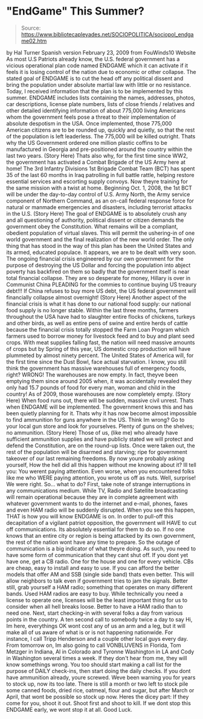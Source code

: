 # "EndGame" This Summer?

> Source: https://www.bibliotecapleyades.net/SOCIOPOLITICA/sociopol_endgame02.htm

by
Hal Turner
Spanish version
February 23, 2009
from
FouWinds10 Website
As most U.S Patriots already know, the U.S. federal government has a vicious
operational plan code named ENDGAME which it can activate if it feels it
is losing control of the nation due to economic or other collapse.
The stated goal of ENDGAME is to cut the head off any political dissent and
bring the population under absolute martial law with little or no
resistance.
Today, I received information that the plan is to be implemented by this
summer.
ENDGAME includes lists containing the names, addresses, photos, car
descriptions, license plate numbers, lists of close friends / relatives and
other detailed identifying information of about 775,000 living Americans
whom the government feels pose a threat to their implementation of absolute
despotism in the USA.
Once implemented, those 775,000 American citizens are to be rounded up,
quickly and quietly, so that the rest of the population is left leaderless.
The 775,000 will be killed outright.
Thats why the US Government ordered one million plastic coffins to be
manufactured in Georgia and pre-positioned around the country within the
last two years. (Story Here)
Thats also why, for the first time since WW2, the government has activated
a Combat Brigade of the US Army here at home!
The 3rd Infantry Divisions 1st Brigade Combat Team (BCT) has spent 35 of
the last 60 months in Iraq patrolling in full battle rattle, helping restore
essential services and escorting supply convoys.
Now theyre training for the same mission with a twist at home.
Beginning Oct. 1, 2008, the 1st BCT will be under the day-to-day control of
U.S. Army North, the Army service component of Northern Command, as an
on-call federal response force for natural or manmade emergencies and
disasters, including terrorist attacks in the U.S.
(Story Here)
The goal of ENDGAME is to absolutely crush any and all questioning of
authority, political dissent or citizen demands the government obey the
Constitution. What remains will be a compliant, obedient population of
virtual slaves.
This will permit the ushering-in of one world government and the final
realization of the new world order. The only thing that has stood in the
way of this plan has been the United States and its armed, educated
populace. It appears, we are to be dealt with very soon.
The ongoing financial crisis engineered by our own government for the
purpose of destroying the US Dollar and forcing the population into abject
poverty has backfired on them so badly that the government itself is near
total financial collapse. They are so desperate for money, Hillary is over
in Communist China PLEADING for the commies to continue buying US treaury
debt!!! If China refuses to buy more US debt, the US federal government will
financially collapse almost overnight!
(Story Here)
Another aspect of the financial crisis is what it has done to our national
food supply: our national food supply is no longer stable.
Within the last three months, farmers throughout the USA have had to
slaughter entire flocks of chickens, turkeys and other birds, as well as
entire pens of swine and entire herds of cattle because the financial crisis
totally stopped the Farm Loan Program which farmers used to borrow money for
livestock feed and to buy and plant seed crops.
With meat supplies falling fast, the nation will need massive amounts of
crops but by Spring of this year, US domestic crop production will have
plummeted by almost ninety percent. The United States of America will, for
the first time since the Dust Bowl, face actual starvation.
I know, you still think the government has massive warehouses full of
emergency foods, right? WRONG! The warehouses are now empty. In fact,
theyve been emptying them since around 2005 when, it was accidentally
revealed they only had 15.7 pounds of food for every man, woman and child in
the country! As of 2009, those warehouses are now completely empty.
(Story
Here)
When food runs out, there will be sudden, massive civil unrest. Thats when
ENDGAME will be implemented. The government knows this and has been quietly
planning for it.
Thats why it has now become almost impossible to find ammunition for guns
anywhere in the US. Think Im wrong? Go to your local gun store and look for
yourselves. Plenty of guns on the shelves; no ammunition.
(Story Here)
Those of us, (like me) who already have sufficient ammunition supplies and
have publicly stated we will protect and defend the Constitution, are on the
round-up lists. Once were taken out, the rest of the population will be
disarmed and starving; ripe for government takeover of our last remaining
freedoms.
By now youre probably asking yourself,
How the hell did all this happen
without me knowing about it?
Ill tell you: You werent paying attention.
Even worse, when you encountered folks like me who WERE paying attention,
you wrote us off as nuts. Well, surprise! We were right.
So... what to do?
First, take note of strange interruptions in any communications medium.
While TV, Radio and Satellite broadcasting will remain operational because
they are in complete agreement with whatever government wants to do the
internet and e-mail, phones, faxes and even HAM radio will be suddenly
disrupted.
When you see this happen, THAT is how you will know
ENDGAME is
on.
In order to pull-off this decapitation of a vigilant patriot opposition, the
government will HAVE to cut off communications. Its absolutely essential
for them to do so.
If no one knows that an entire city or region is being attacked by its own
government, the rest of the nation wont have any time to prepare. So the
outage of communication is a big indicator of what theyre doing.
As such, you need to have some form of communication that they cant shut
off. If you dont yet have one, get a CB radio. One for the house and one
for every vehicle. CBs are cheap, easy to install and easy to use. If you
can afford the better models that offer AM and SSB (single side band) thats
even better. This will allow neighbors to talk even if government tries to
jam the signals.
Better still, grab yourself a HAM radio; something that operates on many
different bands. Used HAM radios are easy to buy. While technically you need
a license to operate one, licenses will be the least important thing for us
to consider when all hell breaks loose. Better to have a HAM radio than to
need one.
Next, start checking-in with several folks a day from various points in the
country. A ten second call to somebody twice a day to say Hi, Im here,
everythings OK wont cost any of us an arm and a leg, but it will make all
of us aware of what is or is not happening nationwide.
For instance, I call Tripp Henderson and a couple other local guys every
day. From tomorrow on, Im also going to call VONBLUVENS in Florida, Tom
Metzger in Indiana, Al in Colorado and Tyronne Washington in LA and Cody
in Washington several times a week. If they don't hear from me, they will
know somethings wrong.
You too should start making a call list for the purpose of DAILY check-ins,
then start doing the daily checks.
If you dont have ammunition already, youre screwed. Weve been warning you
for years to stock up, now its too late.
There is still a month or two left to stock pile some canned foods, dried
rice, oatmeal, flour and sugar, but after March or April, that wont be
possible so stock up now.
Heres the dicey part: If they come for you, shoot it out. Shoot first and
shoot to kill. If we dont stop this ENDGAME early, we wont stop it at all.
Good Luck.
